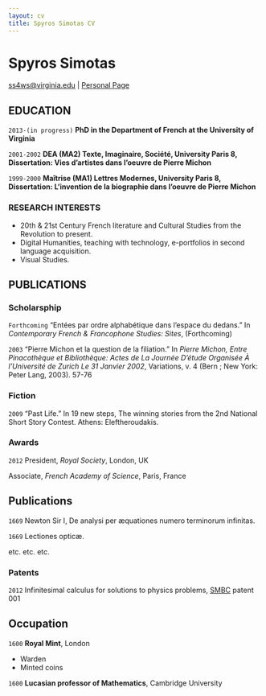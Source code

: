 ```yaml
---
layout: cv
title: Spyros Simotas CV
---
```

# Spyros Simotas

<div id="webaddress">
<a href="ss4ws@virginia.edu">ss4ws@virginia.edu</a>
| <a href="https://ss4ws.github.io/lp/">Personal Page</a>
</div>


## EDUCATION

`2013-(in progress)`
__PhD in the Department of French at the University of Virginia__

`2001-2002`
__DEA (MA2) Texte, Imaginaire, Société, University Paris 8, Dissertation: Vies d’artistes dans l’oeuvre de Pierre Michon__

`1999-2000`
__Maîtrise (MA1) Lettres Modernes, University Paris 8, Dissertation: L’invention de la biographie dans l’oeuvre de Pierre Michon__


### RESEARCH INTERESTS
- 20th & 21st Century French literature and Cultural Studies from the Revolution to present.
- Digital Humanities, teaching with technology, e-portfolios in second language acquisition.
- Visual Studies.




## PUBLICATIONS

### Scholarsphip
`Forthcoming`
“Entées par ordre alphabétique dans l’espace du dedans.” In _Contemporary French & Francophone Studies: Sites_, (Forthcoming)

`2003`
“Pierre Michon et la question de la filiation.” In _Pierre Michon, Entre Pinacothèque et Bibliothèque: Actes de La Journée D’étude Organisée À l’Université de Zurich Le 31 Janvier 2002_, Variations, v. 4 (Bern ; New York: Peter Lang, 2003). 57-76

### Fiction
`2009`
“Past Life.” In 19 new steps, The winning stories from the 2nd National Short Story Contest. Athens: Eleftheroudakis.


### Awards

`2012`
President, *Royal Society*, London, UK

Associate, *French Academy of Science*, Paris, France



## Publications




`1669`
Newton Sir I, De analysi per æquationes numero terminorum infinitas. 

`1669`
Lectiones opticæ.

etc. etc. etc.

### Patents

`2012`
Infinitesimal calculus for solutions to physics problems, [SMBC](http://www.techdirt.com/articles/20121011/09312820678/if-patents-had-been-around-time-newton.shtml) patent 001


## Occupation

`1600`
__Royal Mint__, London

- Warden
- Minted coins

`1600`
__Lucasian professor of Mathematics__, Cambridge University



<!-- ### Footer

Last updated: May 2013 -->



